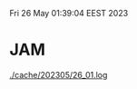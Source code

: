 Fri 26 May 01:39:04 EEST 2023
# JAM
<a href='./cache/202305/26_01.log'>./cache/202305/26_01.log</a>

